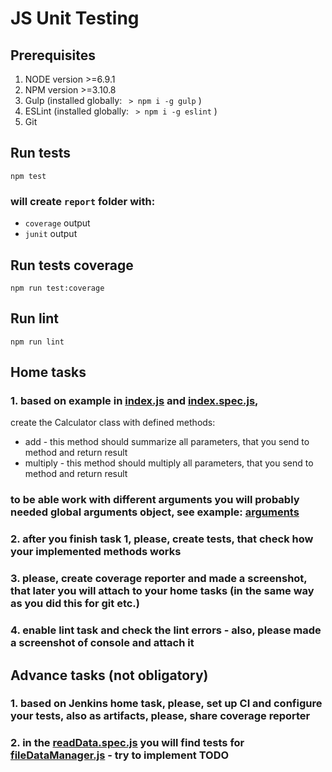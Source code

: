 # JS Unit Testing

## Prerequisites
1. NODE version >=6.9.1
2. NPM version >=3.10.8
3. Gulp (installed globally: ` > npm i -g gulp` )
4. ESLint (installed globally: ` > npm i -g eslint` )
5. Git

## Run tests
```
npm test
```
### will create `report` folder with:
* `coverage` output
* `junit` output

## Run tests coverage
```
npm run test:coverage
```

## Run lint
```
npm run lint
```

## Home tasks
### 1. based on example in [index.js](./index.js) and [index.spec.js](./test/index.spec.js),
create the Calculator class with defined methods:
* add - this method should summarize all parameters, that you send to method and return result
* multiply - this method should multiply all parameters, that you send to method and return result
### to be able work with different arguments you will probably needed global arguments object, see example: [arguments](https://github.com/Alioshka/node.js-examples/blob/master/arguments.js)
### 2. after you finish task 1, please, create tests, that check how your implemented methods works
### 3. please, create coverage reporter and made a screenshot, that later you will attach to your home tasks (in the same way as you did this for git etc.)
### 4. enable lint task and check the lint errors - also, please made a screenshot of console and attach it

 ## Advance tasks (not obligatory)
 ### 1. based on Jenkins home task, please, set up CI and configure your tests, also as artifacts, please, share coverage reporter
 ### 2. in the [readData.spec.js](./test/readData.spec.js) you will find tests for [fileDataManager.js](./lib/fileDataManager.js) - try to implement TODO
